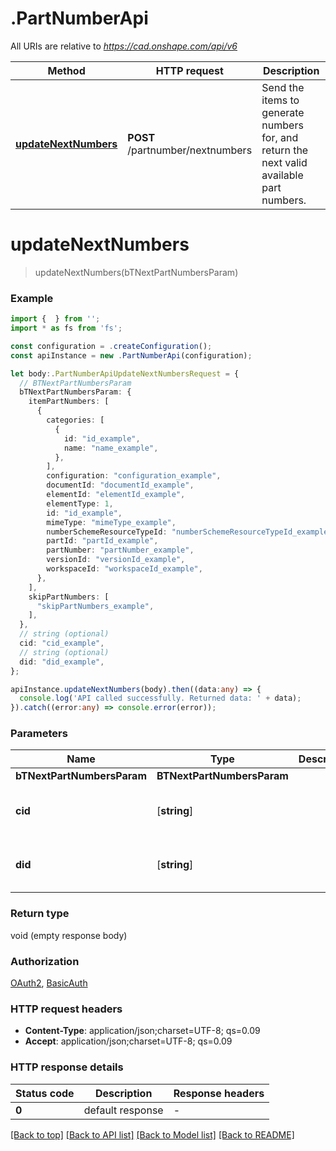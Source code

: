 # .PartNumberApi

All URIs are relative to *https://cad.onshape.com/api/v6*

Method | HTTP request | Description
------------- | ------------- | -------------
[**updateNextNumbers**](PartNumberApi.md#updateNextNumbers) | **POST** /partnumber/nextnumbers | Send the items to generate numbers for, and return the next valid available part numbers.


# **updateNextNumbers**
> updateNextNumbers(bTNextPartNumbersParam)


### Example


```typescript
import {  } from '';
import * as fs from 'fs';

const configuration = .createConfiguration();
const apiInstance = new .PartNumberApi(configuration);

let body:.PartNumberApiUpdateNextNumbersRequest = {
  // BTNextPartNumbersParam
  bTNextPartNumbersParam: {
    itemPartNumbers: [
      {
        categories: [
          {
            id: "id_example",
            name: "name_example",
          },
        ],
        configuration: "configuration_example",
        documentId: "documentId_example",
        elementId: "elementId_example",
        elementType: 1,
        id: "id_example",
        mimeType: "mimeType_example",
        numberSchemeResourceTypeId: "numberSchemeResourceTypeId_example",
        partId: "partId_example",
        partNumber: "partNumber_example",
        versionId: "versionId_example",
        workspaceId: "workspaceId_example",
      },
    ],
    skipPartNumbers: [
      "skipPartNumbers_example",
    ],
  },
  // string (optional)
  cid: "cid_example",
  // string (optional)
  did: "did_example",
};

apiInstance.updateNextNumbers(body).then((data:any) => {
  console.log('API called successfully. Returned data: ' + data);
}).catch((error:any) => console.error(error));
```


### Parameters

Name | Type | Description  | Notes
------------- | ------------- | ------------- | -------------
 **bTNextPartNumbersParam** | **BTNextPartNumbersParam**|  |
 **cid** | [**string**] |  | (optional) defaults to undefined
 **did** | [**string**] |  | (optional) defaults to undefined


### Return type

void (empty response body)

### Authorization

[OAuth2](README.md#OAuth2), [BasicAuth](README.md#BasicAuth)

### HTTP request headers

 - **Content-Type**: application/json;charset=UTF-8; qs=0.09
 - **Accept**: application/json;charset=UTF-8; qs=0.09


### HTTP response details
| Status code | Description | Response headers |
|-------------|-------------|------------------|
**0** | default response |  -  |

[[Back to top]](#) [[Back to API list]](README.md#documentation-for-api-endpoints) [[Back to Model list]](README.md#documentation-for-models) [[Back to README]](README.md)



